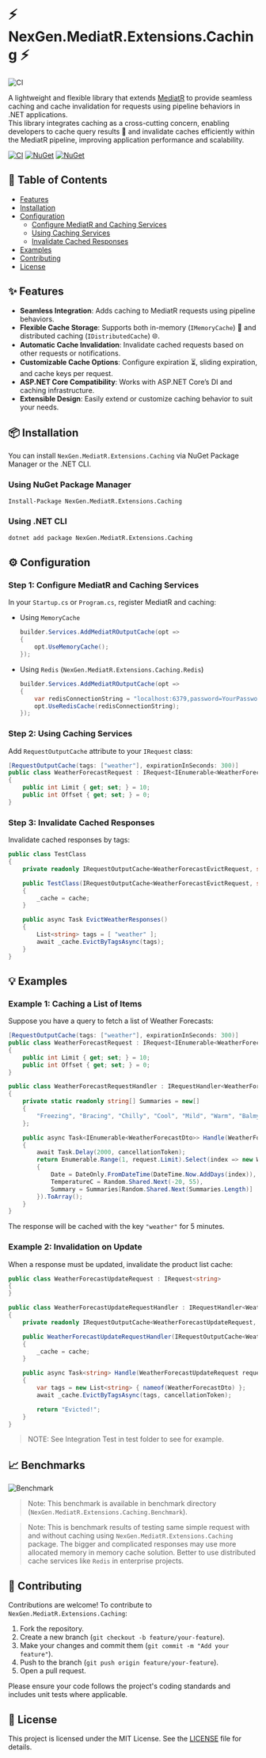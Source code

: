 ﻿# ⚡ NexGen.MediatR.Extensions.Caching ⚡

![CI](https://raw.githubusercontent.com/MatinGhanbari/NexGen.MediatR.Extensions.Caching/main/assets/images/logo.png)

A lightweight and flexible library that extends [MediatR](https://github.com/jbogard/MediatR) to provide seamless caching and cache invalidation for requests using pipeline behaviors in .NET applications.  
This library integrates caching as a cross-cutting concern, enabling developers to cache query results 🚀 and invalidate caches efficiently within the MediatR pipeline, improving application performance and scalability.

[![CI](https://img.shields.io/github/actions/workflow/status/MatinGhanbari/NexGen.MediatR.Extensions.Caching/.github%2Fworkflows%2Fci.yml?style=for-the-badge)](https://github.com/MatinGhanbari/NexGen.MediatR.Extensions.Caching/actions/workflows/ci.yml)
[![NuGet](https://img.shields.io/nuget/vpre/NexGen.MediatR.Extensions.Caching.svg?style=for-the-badge)](https://www.nuget.org/packages/NexGen.MediatR.Extensions.Caching)
[![NuGet](https://img.shields.io/nuget/dt/NexGen.MediatR.Extensions.Caching?style=for-the-badge)](https://www.nuget.org/packages/NexGen.MediatR.Extensions.Caching)

## 📑 Table of Contents

- [Features](#-features)
- [Installation](#-installation)
- [Configuration](#%EF%B8%8F-configuration)
  - [Configure MediatR and Caching Services](#step-1-configure-mediatr-and-caching-services)
  - [Using Caching Services](#step-2-using-caching-services)
  - [Invalidate Cached Responses](#step-3-invalidate-cached-responses)
- [Examples](#-examples)
- [Contributing](#-contributing)
- [License](#-license)

## ✨ Features

- **Seamless Integration**: Adds caching to MediatR requests using pipeline behaviors.
- **Flexible Cache Storage**: Supports both in-memory (`IMemoryCache`) 💾 and distributed caching (`IDistributedCache`) 🌐.
- **Automatic Cache Invalidation**: Invalidate cached requests based on other requests or notifications.
- **Customizable Cache Options**: Configure expiration ⏳, sliding expiration, and cache keys per request.
- **ASP.NET Core Compatibility**: Works with ASP.NET Core’s DI and caching infrastructure.
- **Extensible Design**: Easily extend or customize caching behavior to suit your needs.

## 📦 Installation

You can install `NexGen.MediatR.Extensions.Caching` via NuGet Package Manager or the .NET CLI.

### Using NuGet Package Manager

```bash
Install-Package NexGen.MediatR.Extensions.Caching
```

### Using .NET CLI

```bash
dotnet add package NexGen.MediatR.Extensions.Caching
```

## ⚙️ Configuration

### Step 1: Configure MediatR and Caching Services

In your `Startup.cs` or `Program.cs`, register MediatR and caching:

- Using `MemoryCache`

  ```csharp
  builder.Services.AddMediatROutputCache(opt =>
  {
      opt.UseMemoryCache();
  });
  ```

- Using `Redis` (`NexGen.MediatR.Extensions.Caching.Redis`)

  ```csharp
  builder.Services.AddMediatROutputCache(opt =>
  {
      var redisConnectionString = "localhost:6379,password=YourPassword";
      opt.UseRedisCache(redisConnectionString);
  });
  ```

### Step 2: Using Caching Services

Add `RequestOutputCache` attribute to your `IRequest` class:

```csharp
[RequestOutputCache(tags: ["weather"], expirationInSeconds: 300)]
public class WeatherForecastRequest : IRequest<IEnumerable<WeatherForecastDto>>
{
    public int Limit { get; set; } = 10;
    public int Offset { get; set; } = 0;
}
```

### Step 3: Invalidate Cached Responses

Invalidate cached responses by tags:

```csharp
public class TestClass
{
    private readonly IRequestOutputCache<WeatherForecastEvictRequest, string> _cache;

    public TestClass(IRequestOutputCache<WeatherForecastEvictRequest, string> cache)
    {
        _cache = cache;
    }

    public async Task EvictWeatherResponses()
    {
        List<string> tags = [ "weather" ];
        await _cache.EvictByTagsAsync(tags);
    }
}
```

## 💡 Examples

### Example 1: Caching a List of Items

Suppose you have a query to fetch a list of Weather Forecasts:

```csharp
[RequestOutputCache(tags: ["weather"], expirationInSeconds: 300)]
public class WeatherForecastRequest : IRequest<IEnumerable<WeatherForecastDto>>
{
    public int Limit { get; set; } = 10;
    public int Offset { get; set; } = 0;
}

public class WeatherForecastRequestHandler : IRequestHandler<WeatherForecastRequest, IEnumerable<WeatherForecastDto>>
{
    private static readonly string[] Summaries = new[]
    {
        "Freezing", "Bracing", "Chilly", "Cool", "Mild", "Warm", "Balmy", "Hot", "Sweltering", "Scorching"
    };

    public async Task<IEnumerable<WeatherForecastDto>> Handle(WeatherForecastRequest request, CancellationToken cancellationToken)
    {
        await Task.Delay(2000, cancellationToken);
        return Enumerable.Range(1, request.Limit).Select(index => new WeatherForecastDto
        {
            Date = DateOnly.FromDateTime(DateTime.Now.AddDays(index)),
            TemperatureC = Random.Shared.Next(-20, 55),
            Summary = Summaries[Random.Shared.Next(Summaries.Length)]
        }).ToArray();
    }
}
```

The response will be cached with the key `"weather"` for 5 minutes.

### Example 2: Invalidation on Update

When a response must be updated, invalidate the product list cache:

```csharp
public class WeatherForecastUpdateRequest : IRequest<string>
{
}

public class WeatherForecastUpdateRequestHandler : IRequestHandler<WeatherForecastUpdateRequest, string>
{
    private readonly IRequestOutputCache<WeatherForecastUpdateRequest, string> _cache;

    public WeatherForecastUpdateRequestHandler(IRequestOutputCache<WeatherForecastUpdateRequest, string> cache)
    {
        _cache = cache;
    }

    public async Task<string> Handle(WeatherForecastUpdateRequest request, CancellationToken cancellationToken)
    {
        var tags = new List<string> { nameof(WeatherForecastDto) };
        await _cache.EvictByTagsAsync(tags, cancellationToken);

        return "Evicted!";
    }
}
```

> NOTE: See Integration Test in test folder to see for example.

## 📈 Benchmarks

![Benchmark](https://raw.githubusercontent.com/MatinGhanbari/NexGen.MediatR.Extensions.Caching/main/assets/images/benchmark.png)

> Note: This benchmark is available in benchmark directory (`NexGen.MediatR.Extensions.Caching.Benchmark`).

> Note: This is benchmark results of testing same simple request with and without caching using `NexGen.MediatR.Extensions.Caching` package.
> The bigger and complicated responses may use more allocated memory in memory cache solution.
> Better to use distributed cache services like `Redis` in enterprise projects.

## 🤝 Contributing

Contributions are welcome! To contribute to `NexGen.MediatR.Extensions.Caching`:

1. Fork the repository.
2. Create a new branch (`git checkout -b feature/your-feature`).
3. Make your changes and commit them (`git commit -m "Add your feature"`).
4. Push to the branch (`git push origin feature/your-feature`).
5. Open a pull request.

Please ensure your code follows the project's coding standards and includes unit tests where applicable.

## 📃 License

This project is licensed under the MIT License. See the [LICENSE](LICENSE) file for details.
